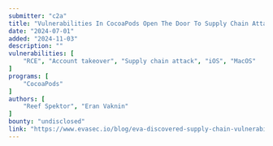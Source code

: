 ```yaml
---
submitter: "c2a"
title: "Vulnerabilities In CocoaPods Open The Door To Supply Chain Attacks Against Thousands Of iOS And MacOS Applications"
date: "2024-07-01"
added: "2024-11-03"
description: ""
vulnerabilities: [
    "RCE", "Account takeover", "Supply chain attack", "iOS", "MacOS"
]
programs: [
    "CocoaPods"
]
authors: [
    "Reef Spektor", "Eran Vaknin"
]
bounty: "undisclosed"
link: "https://www.evasec.io/blog/eva-discovered-supply-chain-vulnerabities-in-cocoapods"
---
```




